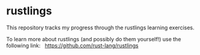 # rustlings

This repository tracks my progress through the rustlings learning exercises.

To learn more about rustlings (and possibly do them yourself!) use the following link:
&nbsp;&nbsp;<https://github.com/rust-lang/rustlings>
